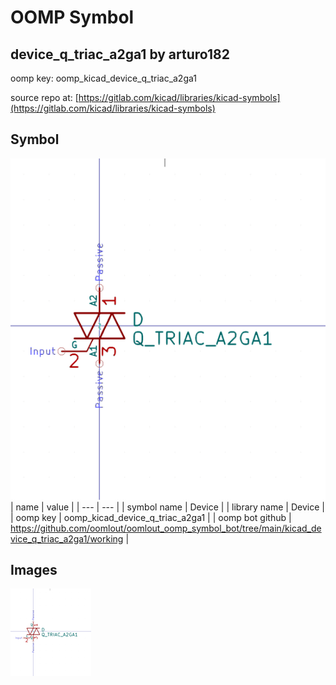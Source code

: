 # OOMP Symbol  
## device_q_triac_a2ga1  by arturo182  
  
oomp key: oomp_kicad_device_q_triac_a2ga1  
  
source repo at: [https://gitlab.com/kicad/libraries/kicad-symbols](https://gitlab.com/kicad/libraries/kicad-symbols)  
## Symbol  
  
[![working.png](working_600.png)](working.png)  
| name | value | 
| --- | --- | 
| symbol name | Device | 
| library name | Device | 
| oomp key | oomp_kicad_device_q_triac_a2ga1 | 
| oomp bot github | https://github.com/oomlout/oomlout_oomp_symbol_bot/tree/main/kicad_device_q_triac_a2ga1/working | 
## Images  
  
[![working.png](working_140.png)](working.png)  
